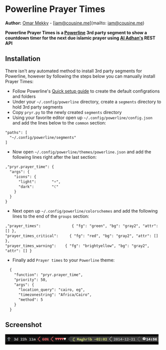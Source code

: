 Powerline Prayer Times
======================

**Author:** [Omar Mekky](http://cousine.me) - [iam@cousine.me](mailto: iam@cousine.me)

**Powerline Prayer Times is a [Powerline](https://github.com/powerline/powerline)
3rd party segment to show a countdown timer for the next due islamic prayer using
[Al Adhan's](http://aladhan.com) REST API**

Installation
------------

There isn't any automated method to install 3rd party segments for Powerline, however
by following the steps below you can manually install Prayer Times:

* Follow Powerline's [Quick setup guide](https://powerline.readthedocs.org/en/master/configuration.html#quick-setup-guide) to create the default configrations and folders
* Under your `~/.config/powerline` directory, create a `segments` directory to hold 3rd party segments
* Copy `pryr.py` to the newly created `segments` directory
* Using your favorite editor open up `~/.config/powerline/config.json` and add the lines below to the `common` section:
```
"paths": [
  "~/.config/powerline/segments"
]
```
* Now open `~/.config/powerline/themes/powerline.json` and add the following lines right after the last section:
```
,"pryr.prayer_time": {
  "args": {
    "icons": {
      "light":       "☼",
      "dark":        "☾"
    }
  }
}
```
* Next open up `~/.config/powerline/colorschemes` and add the following lines to the end of the `groups` section:
```
,"prayer_times":              { "fg": "green", "bg": "gray2", "attr": [] },
"prayer_times_critical":     { "fg": "red", "bg": "gray2", "attr": [] },
"prayer_times_warning":    { "fg": "brightyellow", "bg": "gray2", "attr": [] }
```
* Finally add `Prayer times` to your `Powerline` theme:
```
  {
    "function": "pryr.prayer_time",
    "priority": 50,
    "args": {
      "location_query": "cairo, eg",
      "timezonestring": "Africa/Cairo",
      "method": 5
    }
  }
```

Screenshot
----------

![Preview](https://raw.githubusercontent.com/cousine/powerline_prayers/master/preview.png)
